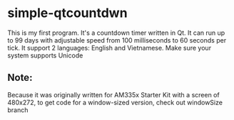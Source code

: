 # simple-qtcountdwn
This is my first program. It's a countdown timer written in Qt.
It can run up to 99 days with adjustable speed from 100 milliseconds to 60 seconds per tick.
It support 2 languages: English and Vietnamese. Make sure your system supports Unicode

## Note:
Because it was originally written for AM335x Starter Kit with a screen of 480x272, to get code for a window-sized version, check out windowSize branch
